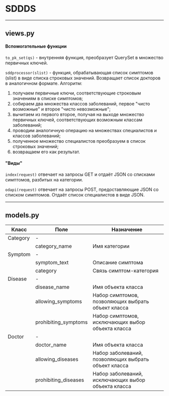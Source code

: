 # SDDDS

----
## views.py

#### Вспомогательные функции
`to_pk_set(qs)` - внутренняя функция, преобразует QuerySet в множество первичных ключей.

`sddprocessor(slist)` - функция, обрабатывающая список симптомов (slist) в виде списка строковых значений. Возвращает список докторов в аналогичном формате. Алгоритм:

1. получаем первичные ключи, соответствующие строковым значениям в списке симптомов;
2. собираем два множества классов заболеваний, первое "чисто возможные" и второе "чисто невозможные";
3. вычитаем из первого второе, получая на выходе множество первичных ключей, соответствующих возможным классам заболеваний;
4. проводим аналогичную операцию на множествах специалистов и классов заболеваний;
5. полученное множество специалистов преобразуем в список строковых значений;
6. возвращаем его как результат.

#### "Виды"
`index(request)` отвечает на запросы GET и отдаёт JSON со списками симптомов, разбитых на категории.

`odapi(request)` отвечает на запросы POST, предоставляющие JSON со списком симптомов. Отдаёт список специалистов в виде JSON.

----
## models.py
| Класс   | Поле               | Назначение                                          |
|---------|--------------------|-----------------------------------------------------|
| Category| -                  |                                                     |
|         |category_name       | Имя категории                                       |
| Symptom | -                  |                                                     |
|         |symptom_text        | Описание симптома                                   |
|         |category            | Связь симптом-категория                             |
| Disease | -                  |                                                     |
|         |disease_name        | Имя объекта класса                                  |
|         |allowing_symptoms   | Набор симптомов, позволяющих выбрать объект класса  |
|         |prohibiting_symptoms| Набор симптомов, исключающих выбор объекта класса   |
| Doctor  | -                  |                                                     |
|         |doctor_name         | Имя объекта класса                                  |
|         |allowing_diseases   | Набор заболеваний, позволяющих выбрать объект класса|
|         |prohibiting_diseases| Набор заболеваний, исключающих выбор объекта класса |


